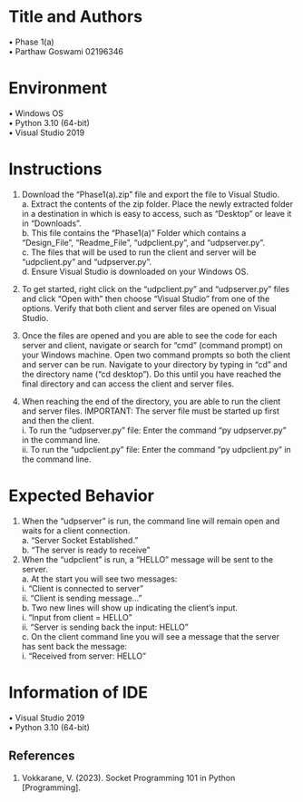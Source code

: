 # Title and Authors

•	Phase 1(a)  
•	Parthaw Goswami 02196346  
# Environment

•	Windows OS  
•	Python 3.10 (64-bit)  
•	Visual Studio 2019  
# Instructions

1.	Download the “Phase1(a).zip” file and export the file to Visual Studio.  
a.	Extract the contents of the zip folder. Place the newly extracted folder in a destination in which is easy to access, such as “Desktop” or leave it in “Downloads”.  
b.	This file contains the “Phase1(a)” Folder which contains a “Design_File”, “Readme_File”, “udpclient.py”, and “udpserver.py”.  
c.	The files that will be used to run the client and server will be “udpclient.py” and “udpserver.py”.  
d.	Ensure Visual Studio is downloaded on your Windows OS.  

2.	To get started, right click on the “udpclient.py” and “udpserver.py” files and click “Open with” then choose “Visual Studio” from one of the options. Verify that both client and server files are opened on Visual Studio.  

3.	Once the files are opened and you are able to see the code for each server and client, navigate or search for “cmd” (command prompt) on your Windows machine. Open two command prompts so both the client and server can be run. Navigate to your directory by typing in “cd” and the directory name (“cd desktop”). Do this until you have reached the final directory and can access the client and server files.  
4.	When reaching the end of the directory, you are able to run the client and server files. IMPORTANT: The server file must be started up first and then the client.  
i.	To run the “udpserver.py” file: Enter the command “py udpserver.py” in the command line.  
ii.	To run the “udpclient.py” file: Enter the command “py udpclient.py” in the command line.  

# Expected Behavior
1.	When the “udpserver” is run, the command line will remain open and waits for a client connection.  
a.	“Server Socket Established.”  
b.	“The server is ready to receive”  
2.	When the “udpclient” is run, a “HELLO” message will be sent to the server.  
a.	At the start you will see two messages:  
i.	“Client is connected to server”  
ii.	“Client is sending message…”  
b.	Two new lines will show up indicating the client’s input.  
i.	“Input from client = HELLO”  
ii.	“Server is sending back the input: HELLO”  
c.	On the client command line you will see a message that the server has sent back the message:  
i.	“Received from server: HELLO”  

# Information of IDE

•	Visual Studio 2019  
•	Python 3.10 (64-bit)  

## References
1.	Vokkarane, V. (2023). Socket Programming 101 in Python [Programming].
